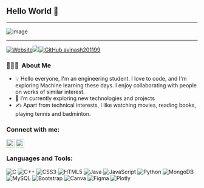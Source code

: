 <h2> Hello World 👋</h2>

-----

<p align="center">
 
![image](https://raw.githubusercontent.com/sumitgarg21/Sumit-Garg-github-profile/refs/heads/master/Black%20Technology%20LinkedIn%20Banner.png?token=GHSAT0AAAAAACYKAHUOH3CXIAUNQFSG55HOZYM2M3Q)

</p>

-----

[![Website](https://img.shields.io/badge/PORTFOLIO-Biju-orange)](https://biju-borah.github.io)![](https://komarev.com/ghpvc/?username=biju-borah&color=dc143c)[![GitHub avinash201199](https://img.shields.io/github/followers/biju-borah?label=follow&style=social)](https://github.com/avinash201199)&nbsp;

### 👨🏻‍💻 &nbsp;About Me

- 💡 Hello everyone, I'm an engineering student. I love to code, and I'm exploring Machine learning these days. I enjoy collaborating with people on works of similar interest.
- 🌱 I’m currently exploring new technologies and projects
- ✍️ Apart from technical interests, I like watching movies, reading books, playing tennis and badminton.


### Connect with me:

<a href="mailto:gargaj3456@gmail.com">
  <img align="left" alt="Sumit | Email" width="22px" src="https://upload.wikimedia.org/wikipedia/commons/7/7e/Gmail_icon_(2020).svg" />
</a>

<a href="https://www.linkedin.com/in/sumit-garg-637b22193/">
  <img align="left" alt="Sumit | LinkedIn" width="22px" src="https://upload.wikimedia.org/wikipedia/commons/0/01/LinkedIn_Logo.svg" />
</a>

<br />

### Languages and Tools:

![C](https://img.shields.io/badge/c-%2300599C.svg?style=for-the-badge&logo=c&logoColor=white) ![C++](https://img.shields.io/badge/c++-%2300599C.svg?style=for-the-badge&logo=c%2B%2B&logoColor=white) ![CSS3](https://img.shields.io/badge/css3-%231572B6.svg?style=for-the-badge&logo=css3&logoColor=white) ![HTML5](https://img.shields.io/badge/html5-%23E34F26.svg?style=for-the-badge&logo=html5&logoColor=white) ![Java](https://img.shields.io/badge/java-%23ED8B00.svg?style=for-the-badge&logo=java&logoColor=white) ![JavaScript](https://img.shields.io/badge/javascript-%23323330.svg?style=for-the-badge&logo=javascript&logoColor=%23F7DF1E) ![Python](https://img.shields.io/badge/python-3670A0?style=for-the-badge&logo=python&logoColor=ffdd54) ![MongoDB](https://img.shields.io/badge/MongoDB-%234ea94b.svg?style=for-the-badge&logo=mongodb&logoColor=white) ![MySQL](https://img.shields.io/badge/mysql-%2300f.svg?style=for-the-badge&logo=mysql&logoColor=white) ![Bootstrap](https://img.shields.io/badge/bootstrap-%23563D7C.svg?style=for-the-badge&logo=bootstrap&logoColor=white) ![Canva](https://img.shields.io/badge/Canva-%2300C4CC.svg?style=for-the-badge&logo=Canva&logoColor=white) 	![Figma](https://img.shields.io/badge/figma-%23F24E1E.svg?style=for-the-badge&logo=figma&logoColor=white) ![Plotly](https://img.shields.io/badge/Plotly-%233F4F75.svg?style=for-the-badge&logo=plotly&logoColor=white)

<br />
<br />
<br />
<br />

<!-- ## 📊 Github Statistics
<p align="left"> <img src="https://github-readme-stats.vercel.app/api?username=biju-borah&langs_count=8&count_private=true&show_icons=true&theme=blue-green" alt="biju" />
<p align="left"> <img src="http://github-readme-streak-stats.herokuapp.com/?user=biju-borah&theme=github-dark&date_format=M%20j%5B%2C%20Y%5D" alt="biju" /></p>
<br> -->

<!-- ## 📚 My Skills

[![Top Langs](https://github-readme-stats.vercel.app/api/top-langs/?username=biju-borah&langs_count=8&count_private=true&layout=compact&show_icons=true&theme=blue-green)](https://github.com/biju-borah)
<br>
<br> -->
